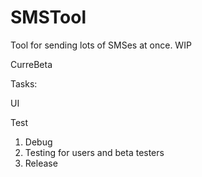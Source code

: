 # SMSTool
Tool for sending lots of SMSes at once. WIP

CurreBeta 

Tasks: <p/>
UI <p/>
Test <p/>

1. Debug
2. Testing for users and beta testers
2. Release 


